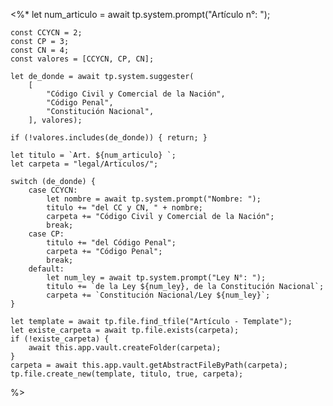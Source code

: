 <%*
	let num_articulo = await tp.system.prompt("Artículo n°: ");

	const CCYCN = 2;
	const CP = 3;
	const CN = 4;
	const valores = [CCYCN, CP, CN];

	let de_donde = await tp.system.suggester(
		[
			"Código Civil y Comercial de la Nación",
			"Código Penal",
			"Constitución Nacional",
		], valores);

	if (!valores.includes(de_donde)) { return; }

	let titulo = `Art. ${num_articulo} `;
	let carpeta = "legal/Articulos/";

	switch (de_donde) {
		case CCYCN: 
			let nombre = await tp.system.prompt("Nombre: ");
			titulo += "del CC y CN, " + nombre;
			carpeta += "Código Civil y Comercial de la Nación";
			break;
		case CP: 
			titulo += "del Código Penal";
			carpeta += "Código Penal";
			break;
		default:
			let num_ley = await tp.system.prompt("Ley N°: ");
			titulo += `de la Ley ${num_ley}, de la Constitución Nacional`;
			carpeta += `Constitución Nacional/Ley ${num_ley}`;
	}

	let template = await tp.file.find_tfile("Artículo - Template");
	let existe_carpeta = await tp.file.exists(carpeta);
	if (!existe_carpeta) {
		await this.app.vault.createFolder(carpeta);
	}
	carpeta = await this.app.vault.getAbstractFileByPath(carpeta);
	tp.file.create_new(template, titulo, true, carpeta);
%>